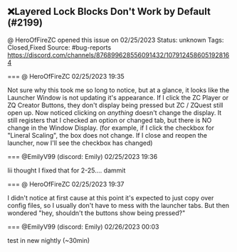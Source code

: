 ## ❌Layered Lock Blocks Don't Work by Default (#2199)
@ HeroOfFireZC opened this issue on 02/25/2023
Status: unknown
Tags: Closed,Fixed
Source: #bug-reports https://discord.com/channels/876899628556091432/1079124586051928164


=== @ HeroOfFireZC 02/25/2023 19:35

Not sure why this took me so long to notice, but at a glance, it looks like the Launcher Window is not updating it's appearance. If I click the ZC Player or ZQ Creator Buttons, they don't display being pressed but ZC / ZQuest still open up. Now noticed clicking on *anything* doesn't change the display. It still registers that I checked an option or changed tab, but there is NO change in the Window Display.
(for example, if I click the checkbox for "Lineral Scaling", the box does not change. If I close and reopen the launcher, now I'll see the checkbox has changed)

=== @EmilyV99 (discord: Emily) 02/25/2023 19:36

Iii thought I fixed that for 2-25.... dammit

=== @ HeroOfFireZC 02/25/2023 19:37

I didn't notice at first cause at this point it's expected to just copy over config files, so I usually don't have to mess with the launcher tabs.
But then wondered "hey, shouldn't the buttons show being pressed?"

=== @EmilyV99 (discord: Emily) 02/26/2023 00:03

test in new nightly (~30min)
